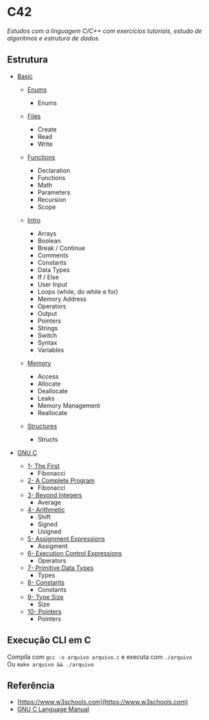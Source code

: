 # C42

*Estudos com a linguagem C/C++ com exercícios tutoriais, estudo de algoritmos e estrutura de dados.*

## Estrutura

- [Basic](/src/basic/)
    - [Enums](/src/basic/enums/)
        - Enums

    - [Files](/src/basic/files/)
        - Create
        - Read
        - Write

    - [Functions](/src/basic/functions/)
        - Declaration
        - Functions
        - Math
        - Parameters
        - Recursion
        - Scope
    - [Intro](/src/basic/intro/)
        - Arrays
        - Boolean
        - Break / Continue
        - Comments
        - Constants
        - Data Types
        - If / Else
        - User Input
        - Loops (while, do while e for) 
        - Memory Address
        - Operators
        - Output
        - Pointers
        - Strings
        - Switch
        - Syntax
        - Variables

    - [Memory](/src/basic/memory/)
        - Access
        - Allocate
        - Deallocate
        - Leaks
        - Memory Management
        - Reallocate

    - [Structures](/src/basic/structures/)
        - Structs

- [GNU C](/src/gnu/)
    - [1- The First](/src/gnu/1/)
        - Fibonacci
    - [2- A Complete Program](/src/gnu/2/)
        - Fibonacci
    - [3- Beyond Integers](/src/gnu/3/)
        - Average
    - [4- Arithmetic](/src/gnu/4/)
        - Shift
        - Signed
        - Usigned
    - [5- Assignment Expressions](/src/gnu/5/)
        - Assigment
    - [6- Execution Control Expressions](/src/gnu/6/)
        - Operators
    - [7- Primitive Data Types](/src/gnu/7/)
        - Types
    - [8- Constants](/src/gnu/8/)
        - Constants
    - [9- Type Size](/src/gnu/9/)
        - Size
    - [10- Pointers](/src/gnu/10/)
        - Pointers
        
## Execução CLI em C
Compila com ```gcc -o arquivo arquivo.c``` e executa com ```./arquivo```<br> 
Ou ```make arquivo && ./arquivo```

## Referência
- [https://www.w3schools.com](https://www.w3schools.com)
- [GNU C Language Manual](https://www.gnu.org/software/c-intro-and-ref/manual/c-intro-and-ref.html#toc-A-Complete-Program)